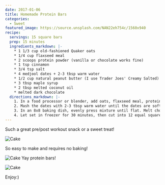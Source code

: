 ```yaml
---
date: 2017-01-06
title: Homemade Protein Bars
categories:
  - Sweet
featured_image: https://source.unsplash.com/NAN22eh754c/1560x940
recipe:
  servings: 15 square bars
  prep: 15 minutes
  ingredients_markdown: |-
    * 1 1/3 cup old-fashioned Quaker oats
    * 1/4 cup flaxseed meal
    * 2 scoops protein powder (vanilla or chocolate works fine)
    * 1 tsp cinnamon
    * 3/4 tsp salt
    * 4 medjool dates + 2-3 tbsp warm water
    * 1/2 cup natural peanut butter (I use Trader Joes' Creamy Salted)
    * 3 tbsp maple syrup
    * 2 tbsp melted coconut oil
    * melted dark chocolate
  directions_markdown: |-
    1. In a food processor or blender, add oats, flaxseed meal, protein powder, cinnamon, and salt. Blend on medium speed until it becomes a fine texture.
    2. Mash the dates with 2-3 tbsp warm water until the dates are soft and form a smooth paste (just enough so that food processor/blender can break them down).
    3. In an 8x8 baking dish, evenly press mixture until flat. Melt chocolate in microwave and spread an even layer on top.
    4. Let set in freezer for 30 minutes, then cut into 12 equal square bars. Store in fridge.
---
```

Such a great pre/post workout snack or a sweet treat!

![Cake](https://source.unsplash.com/1HPTYLozDGw)

So easy to make and requires no baking!

![Cake](https://source.unsplash.com/WoVGndRTx2o)
Yay protein bars!

![Cake](https://source.unsplash.com/7JYVKRo7i5Q)

Enjoy:)

